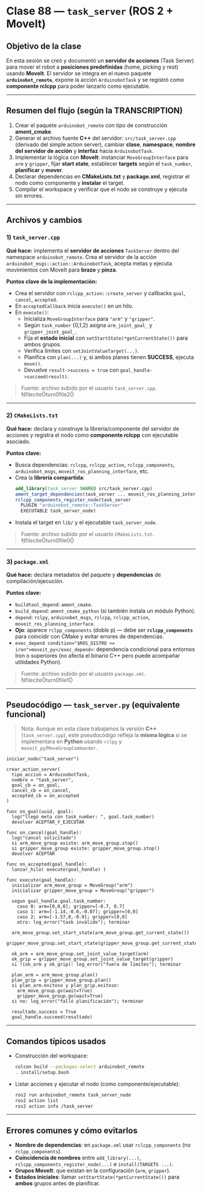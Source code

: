 
# Clase 88 — `task_server` (ROS 2 + MoveIt)

## Objetivo de la clase
En esta sesión se creó y documentó un **servidor de acciones** (Task Server) para mover el robot a **posiciones predefinidas** (home, picking y rest) usando **MoveIt**. El servidor se integra en el nuevo paquete **`arduinobot_remote`**, expone la acción `ArduinobotTask` y se registró como **componente rclcpp** para poder lanzarlo como ejecutable.

---

## Resumen del flujo (según la TRANSCRIPTION)
1. Crear el paquete `arduinobot_remote` con tipo de construcción **ament_cmake**.  
2. Generar el archivo fuente **C++** del servidor: `src/task_server.cpp` (derivado del simple action server), cambiar **clase**, **namespace**, **nombre del servidor de acción** y **interfaz** hacia `ArduinobotTask`.  
3. Implementar la lógica con **MoveIt**: instanciar `MoveGroupInterface` para `arm` y `gripper`, fijar **start state**, establecer **targets** según el `task_number`, **planificar** y **mover**.  
4. Declarar dependencias en **CMakeLists.txt** y **package.xml**, registrar el nodo como componente y **instalar** el target.  
5. Compilar el workspace y verificar que el nodo se construye y ejecuta sin errores.

---

## Archivos y cambios

### 1) `task_server.cpp`
**Qué hace:** implementa el **servidor de acciones** `TaskServer` dentro del namespace `arduinobot_remote`. Crea el servidor de la acción `arduinobot_msgs::action::ArduinobotTask`, acepta metas y ejecuta movimientos con MoveIt para **brazo** y **pinza**.

**Puntos clave de la implementación:**
- Crea el servidor con `rclcpp_action::create_server` y callbacks `goal`, `cancel`, `accepted`.
- En `acceptedCallback` inicia `execute()` en un hilo.
- En `execute()`:
  - Inicializa `MoveGroupInterface` para `"arm"` y `"gripper"`.
  - Según `task_number` {0,1,2} asigna `arm_joint_goal_` y `gripper_joint_goal_`.
  - Fija el **estado inicial** con `setStartState(*getCurrentState())` para ambos grupos.
  - Verifica límites con `setJointValueTarget(...)`.
  - Planifica con `plan(...)` y, si ambos planes tienen **SUCCESS**, ejecuta `move()`.
  - Devuelve `result->success = true` con `goal_handle->succeed(result)`.

> Fuente: archivo subido por el usuario `task_server.cpp`. fileciteturn0file2

---

### 2) `CMakeLists.txt`
**Qué hace:** declara y construye la librería/componente del servidor de acciones y registra el nodo como **componente rclcpp** con ejecutable asociado.

**Puntos clave:**
- Busca dependencias: `rclcpp`, `rclcpp_action`, `rclcpp_components`, `arduinobot_msgs`, `moveit_ros_planning_interface`, etc.
- Crea la **librería compartida**:
  ```cmake
  add_library(task_server SHARED src/task_server.cpp)
  ament_target_dependencies(task_server ... moveit_ros_planning_interface)
  rclcpp_components_register_node(task_server
    PLUGIN "arduinobot_remote::TaskServer"
    EXECUTABLE task_server_node)
  ```
- Instala el target en `lib/` y el ejecutable `task_server_node`.

> Fuente: archivo subido por el usuario `CMakeLists.txt`. fileciteturn0file0

---

### 3) `package.xml`
**Qué hace:** declara metadatos del paquete y **dependencias** de compilación/ejecución.

**Puntos clave:**
- `buildtool_depend`: `ament_cmake`.
- `build_depend`: `ament_cmake_python` (si también instala un módulo Python).
- `depend`: `rclpy`, `arduinobot_msgs`, `rclcpp`, `rclcpp_action`, `moveit_ros_planning_interface`.
- **Ojo**: aparece `rclpp_components` (doble p) — debe ser **`rclcpp_components`** para coincidir con CMake y evitar errores de dependencias.
- `exec_depend condition="$ROS_DISTRO >= iron">moveit_py</exec_depend>`: dependencia condicional para entornos Iron o superiores (no afecta el binario C++ pero puede acompañar utilidades Python).

> Fuente: archivo subido por el usuario `package.xml`. fileciteturn0file1

---

## Pseudocódigo — `task_server.py` (equivalente funcional)
> Nota: Aunque en esta clase trabajamos la versión **C++** (`task_server.cpp`), este pseudocódigo refleja la **misma lógica** si se implementara en **Python** usando `rclpy` y `moveit_py`/`MoveGroupCommander`.

```text
iniciar_nodo("task_server")

crear_action_server(
  tipo_accion = ArduinobotTask,
  nombre = "task_server",
  goal_cb = on_goal,
  cancel_cb = on_cancel,
  accepted_cb = on_accepted
)

func on_goal(uuid, goal):
  log("llegó meta con task_number: ", goal.task_number)
  devolver ACEPTAR_Y_EJECUTAR

func on_cancel(goal_handle):
  log("cancel solicitado")
  si arm_move_group existe: arm_move_group.stop()
  si gripper_move_group existe: gripper_move_group.stop()
  devolver ACEPTAR

func on_accepted(goal_handle):
  lanzar_hilo( execute(goal_handle) )

func execute(goal_handle):
  inicializar arm_move_group = MoveGroup("arm")
  inicializar gripper_move_group = MoveGroup("gripper")

  segun goal_handle.goal.task_number:
    caso 0: arm=[0,0,0]; gripper=[-0.7, 0.7]
    caso 1: arm=[-1.14,-0.6,-0.07]; gripper=[0,0]
    caso 2: arm=[-1.57,0,-0.9]; gripper=[0,0]
    otro: log_error("task inválido"); terminar

  arm_move_group.set_start_state(arm_move_group.get_current_state())
  gripper_move_group.set_start_state(gripper_move_group.get_current_state())

  ok_arm = arm_move_group.set_joint_value_target(arm)
  ok_grip = gripper_move_group.set_joint_value_target(gripper)
  si !(ok_arm y ok_grip): log_error("fuera de límites"); terminar

  plan_arm = arm_move_group.plan()
  plan_grip = gripper_move_group.plan()
  si plan_arm.exitoso y plan_grip.exitoso:
    arm_move_group.go(wait=True)
    gripper_move_group.go(wait=True)
  si no: log_error("falló planificación"); terminar

  resultado.success = True
  goal_handle.succeed(resultado)
```

---

## Comandos típicos usados
- Construcción del workspace:
  ```bash
  colcon build --packages-select arduinobot_remote
  . install/setup.bash
  ```
- Listar acciones y ejecutar el nodo (como componente/ejecutable):
  ```bash
  ros2 run arduinobot_remote task_server_node
  ros2 action list
  ros2 action info /task_server
  ```

---

## Errores comunes y cómo evitarlos
- **Nombre de dependencias**: en `package.xml` usar `rclcpp_components` (no `rclpp_components`).  
- **Coincidencia de nombres** entre `add_library(...)`, `rclcpp_components_register_node(...)` e `install(TARGETS ...)`.  
- **Grupos MoveIt**: que existan en la configuración (`arm`, `gripper`).  
- **Estados iniciales**: llamar `setStartState(*getCurrentState())` para **ambos** grupos antes de planificar.
